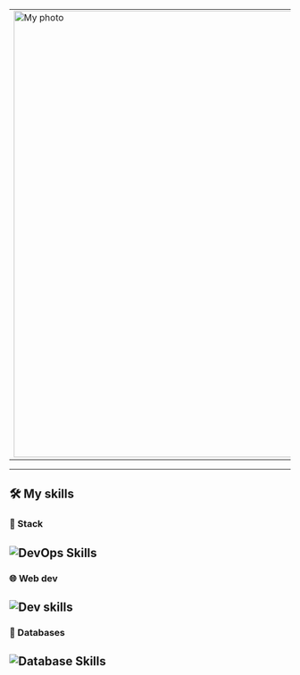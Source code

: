 <div align="center">
  <table>
    <tr>
      <td>
        <img src="./assets/profile_image.png" alt="My photo" width="800px"/>
      </td>
      <td width="500px">
        <h1>Hi! I'm Nikolai</h1>
        <h2>DevOps engineer👨🏻‍💻</h2>
        <p>🌍 Based in Moscow, Russia</p>
        <p>🎮 Lover of automation, coffee, and clean code</p>
        <p>🌐 I also enjoy web development</p>
        <br/><br/>
        Email: <a href="mailto:n.vdovin.work@gmail.com">n.vdovin.work@gmail.com</a><br/><br/>
        Instagram: <a href="https://www.instagram.com/heenkii.png/">heenkii.png</a>
      </td>
    </tr>
  </table>
</div>

---

## 🛠️ My skills
### 🐳 Stack
![DevOps Skills](https://skillicons.dev/icons?i=nginx,docker,linux,git,ansible,grafana,prometheus,bash,gitlab,neovim)
---
### 🌐 Web dev
![Dev skills](https://skillicons.dev/icons?i=html,scss,typescript,react,nestjs,python)
---
### 💾 Databases
![Database Skills](https://skillicons.dev/icons?i=postgresql,mysql,mongodb)
---
</div>
